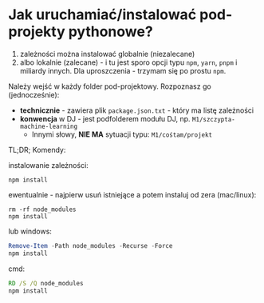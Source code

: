 # Jak uruchamiać/instalować pod-projekty pythonowe?

1. zależności można instalować globalnie (niezalecane)
2. albo lokalnie (zalecane) - i tu jest sporo opcji typu `npm`, `yarn`, `pnpm` i miliardy innych. Dla uproszczenia - trzymam się po prostu `npm`.

Należy wejść w każdy folder pod-projektowy. Rozpoznasz go (jednocześnie):
- **technicznie** - zawiera plik `package.json.txt` - który ma listę zależności
- **konwencja** w DJ - jest podfolderem modułu DJ, np. `M1/szczypta-machine-learning`
  - Innymi słowy, **NIE MA** sytuacji typu: `M1/cośtam/projekt`

TL;DR; Komendy:

instalowanie zależności:

```shell
npm install
```

ewentualnie - najpierw usuń istniejące a potem instaluj od zera (mac/linux):

```shell
rm -rf node_modules
npm install
```

lub windows:

```powershell
Remove-Item -Path node_modules -Recurse -Force
npm install
```

cmd:

```cmd
RD /S /Q node_modules
npm install
```

